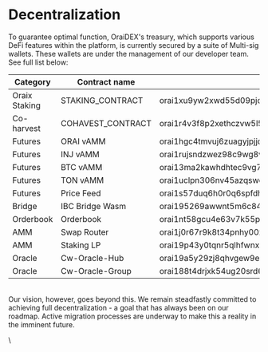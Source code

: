 # Decentralization

To guarantee optimal function, OraiDEX's treasury, which supports various DeFi features within the platform, is currently secured by a suite of Multi-sig wallets. These wallets are under the management of our developer team. See full list below:

| Category      | Contract name      | Address                                                         |
| ------------- | ------------------ | --------------------------------------------------------------- |
| Oraix Staking | STAKING\_CONTRACT  | orai1xu9yw2xwd55d09pjce28yjklvk2kwwrqw4ql9gvyrs607z26kv0sl99040 |
| Co-harvest    | COHAVEST\_CONTRACT | orai1r4v3f8p2xethczvw5l5ed8cr05a9dqp6auy2zmz5dyvcq5h5g5kqg6m7vu |
| Futures       | ORAI vAMM          | orai1hgc4tmvuj6zuagyjpjjdrgwzj6ncgclm0n6rn4vwjg3wdxxyq0fs9k3ps9 |
| Futures       | INJ vAMM           | orai1rujsndzwez98c9wg8vfp0fcjfeprddnlud5dweesd3j0qume9nzqvs0ykn |
| Futures       | BTC vAMM           | orai13ma2kawhdhtec9vg75h35wnvtsvmsse8wpltt28st2zyevgwnceqc806jq |
| Futures       | TON vAMM           | orai1uclpn306nv45azqswevrgydv6x775clrwkk790jc87wedt8cdtms6whu9z |
| Futures       | Price Feed         | orai1s57duq6h0r0q6spfdhujnn695a3e9ka59zvv0yrvx7d80gvaf4hsfkezyr |
| Bridge        | IBC Bridge Wasm    | orai195269awwnt5m6c843q6w7hp8rt0k7syfu9de4h0wz384slshuzps8y7ccm |
| Orderbook     | Orderbook          | orai1nt58gcu4e63v7k55phnr3gaym9tvk3q4apqzqccjuwppgjuyjy6sxk8yzp |
| AMM           | Swap Router        | orai1j0r67r9k8t34pnhy00x3ftuxuwg0r6r4p8p6rrc8az0ednzr8y9s3sj2sf |
| AMM           | Staking LP         | orai19p43y0tqnr5qlhfwnxft2u5unph5yn60y7tuvu                     |
| Oracle        | Cw-Oracle-Hub      | orai19a5y29zj8qhvgew9e7vrgamzfjf63tpdrwr6545l568dd40q9c9s78fk36 |
| Oracle        | Cw-Oracle-Group    | orai188t4drjxk54ug20srd6f6khf2z8zl6clchdughkakzm4f8rdwe7q4dezp4 |

\
Our vision, however, goes beyond this. We remain steadfastly committed to achieving full decentralization - a goal that has always been on our roadmap. Active migration processes are underway to make this a reality in the imminent future.



\
